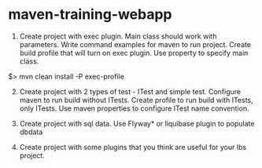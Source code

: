 # maven-training-webapp

1. Create project with exec plugin. Main class should work with parameters. 
Write command examples for maven to run project. Create build profile that will turn on exec plugin. 
Use property to specify main class.

  $> mvn clean install -P exec-profile

2. Create project with 2 types of test - ITest and simple test. 
Configure maven to run build without ITests. 
Create profile to run build with ITests, only ITests. 
Use maven properties to configure ITest name convention.

3. Create project with sql data. Use Flyway* or liquibase plugin to populate dbdata 

4. Create project with some plugins that you think are useful for your lbs project. 

